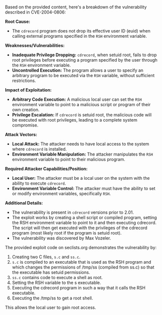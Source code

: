 Based on the provided content, here's a breakdown of the vulnerability described in CVE-2004-0806:

**Root Cause:**

*   The `cdrecord` program does not drop its effective user ID (euid) when calling external programs specified in the `RSH` environment variable.

**Weaknesses/Vulnerabilities:**

*   **Inadequate Privilege Dropping:** `cdrecord`, when setuid root, fails to drop root privileges before executing a program specified by the user through the `RSH` environment variable.
*   **Uncontrolled Execution:** The program allows a user to specify an arbitrary program to be executed via the `RSH` variable, without sufficient restrictions.

**Impact of Exploitation:**

*   **Arbitrary Code Execution:** A malicious local user can set the `RSH` environment variable to point to a malicious script or program of their own creation.
*   **Privilege Escalation:** If `cdrecord` is setuid root, the malicious code will be executed with root privileges, leading to a complete system compromise.

**Attack Vectors:**

*   **Local Attack:** The attacker needs to have local access to the system where `cdrecord` is installed.
*   **Environment Variable Manipulation:** The attacker manipulates the `RSH` environment variable to point to their malicious program.

**Required Attacker Capabilities/Position:**

*   **Local User:** The attacker must be a local user on the system with the ability to execute `cdrecord`.
*   **Environment Variable Control:** The attacker must have the ability to set or modify environment variables, specifically `RSH`.

**Additional Details:**

*   The vulnerability is present in `cdrecord` versions prior to 2.01.
*   The exploit works by creating a shell script or compiled program, setting the RSH environment variable to point to it and then executing cdrecord. The script will then get executed with the privileges of the cdrecord program (most likely root if the program is setuid root).
*   The vulnerability was discovered by Max Vozeler.

The provided exploit code on seclists.org demonstrates the vulnerability by:

1.  Creating two C files, `s.c` and `ss.c`.
2.  `s.c` is compiled to an executable that is used as the RSH program and which changes the permissions of /tmp/ss (compiled from ss.c) so that the executable has setuid permissions.
3.  `ss.c` contains code to execute a shell as root.
4.  Setting the RSH variable to the s executable.
5.  Executing the cdrecord program in such a way that it calls the RSH executable.
6.  Executing the /tmp/ss to get a root shell.

This allows the local user to gain root access.